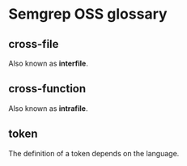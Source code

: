 # Semgrep OSS glossary

## cross-file

Also known as **interfile**.

## cross-function

Also known as **intrafile**.

## token

The definition of a token depends on the language.
